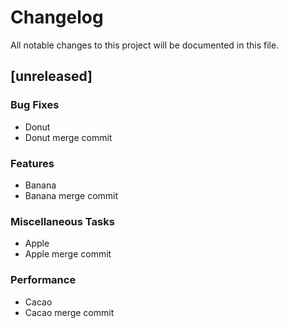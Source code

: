 # Changelog

All notable changes to this project will be documented in this file.

## [unreleased]

### Bug Fixes

- Donut
- Donut merge commit

### Features

- Banana
- Banana merge commit

### Miscellaneous Tasks

- Apple
- Apple merge commit

### Performance

- Cacao
- Cacao merge commit

<!-- generated by git-cliff -->
